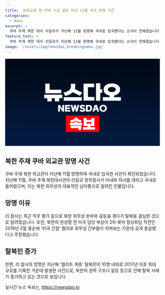 ```yaml
---
title:  北외교관 한·쿠바 수교 앞둔 작년 11월 국내 망명 사건
categories:
  - News
excerpt: >
  쿠바 주재 북한 대사 리일규가 지난해 11월 망명해 국내로 입국했다는 소식이 전해졌습니다. 리 참사는 북한 화물선 사건을 풀기 위해 노력하며 김정은의 표창을 받기도 했습니다. 그러나 최근 북한 외무성 본부와의 갈등 등으로 탈북을 결심한 것으로 알려졌으며, 이는 최근 가장 큰 엘리트 계층 탈북 사례 중 하나입니다. 또한, 리 참사는 미국 간첩 혐의와 주중 대사관 뇌물 사건 등을 주장하며 화제를 모으고 있습니다.
feature_text: >
  쿠바 주재 북한 대사 리일규가 지난해 11월 망명해 국내로 입국했다는 소식이 전해졌습니다. 리 참사는 북한 화물선 사건을 풀기 위해 노력하며 김정은의 표창을 받기도 했습니다. 그러나 최근 북한 외무성 본부와의 갈등 등으로 탈북을 결심한 것으로 알려졌으며, 이는 최근 가장 큰 엘리트 계층 탈북 사례 중 하나입니다. 또한, 리 참사는 미국 간첩 혐의와 주중 대사관 뇌물 사건 등을 주장하며 화제를 모으고 있습니다.
image: '/assets/img/newsdao_breakingnews.jpg'
---
```


<p><img src="/assets/img/newsdao_breakingnews.jpg" alt="pcversion 속보" /></p>

<h2 data-ke-size="size26">북한 주재 쿠바 외교관 망명 사건</h2>

<p data-ke-size="size16">쿠바 주재 북한 외교관이 지난해 11월 망명하여 국내로 입국한 사건이 확인되었습니다. 지난해 11월, 쿠바 주재 북한대사관의 리일규 정무참사가 아내와 자녀를 데리고 국내로 들어왔으며, 이는 북한 외무성의 대표적인 남미통으로 알려진 인물입니다.</p>

<h2 data-ke-size="size26">망명 이유</h2>

<p data-ke-size="size16">리 참사는 최근 직무 평가 등으로 북한 외무성 본부와 갈등을 겪다가 탈북을 결심한 것으로 알려졌습니다. 또한, 북한의 한성렬 전 미국 담당 부상이 2차 북미 정상회담 직전인 2019년 2월 중순에 '미국 간첩' 혐의로 외무성 간부들이 지켜보는 가운데 공개 총살됐다고 주장했습니다.</p>

<h2 data-ke-size="size26">탈북민 증가</h2>

<p data-ke-size="size16">한편, 리 참사의 망명은 지난해 '엘리트 계층' 탈북민이 10명 내외로 2017년 이후 최대 규모를 기록한 가운데 발생한 사건으로, 북한의 권력 구조나 갈등 등으로 인해 탈북 사례가 증가하고 있는 것으로 보입니다.</p>
실시간 뉴스 속보는, <a href="https://newsdao.kr" rel="dofollow">https://newsdao.kr</a>


